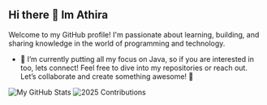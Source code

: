 ## Hi there 👋  Im Athira
Welcome to my GitHub profile! I'm passionate about learning, building, and sharing knowledge in the world of programming and technology. 

- 🌱 I’m currently putting all my focus on Java, so if you are interested in too, lets connect!
Feel free to dive into my repositories or reach out. Let’s collaborate and create something awesome! 🚀

![My GitHub Stats](https://github-readme-stats.vercel.app/api?username=athirapratheep&show_icons=true&theme=radical)
![2025 Contributions](https://github-readme-stats.vercel.app/api/top-langs/?username=athirapratheep&show_icons=true&hide=javascript&theme=radical)


<!--
**athirapratheep/athirapratheep** is a ✨ _special_ ✨ repository because its `README.md` (this file) appears on your GitHub profile.

Here are some ideas to get you started:

- 🔭 I’m currently working on ...
- 🌱 I’m currently learning ...
- 👯 I’m looking to collaborate on ...
- 🤔 I’m looking for help with ...
- 💬 Ask me about ...
- 📫 How to reach me: ...
- 😄 Pronouns: ...
- ⚡ Fun fact: ...
-->
